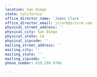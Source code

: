 ```yaml
---
location: San Diego
state: California
office_director_name: 'James Clark '
office_director_email: jclark@sricrm.com
physical_street_address: ''
physical_city: San Diego
physical_state: CA
physical_zipcode: ''
mailing_street_address: ''
mailing_city: ''
mailing_state: ''
mailing_zipcode: ''
phone_number: 619.299.9766

---
```


